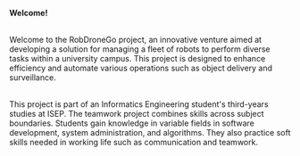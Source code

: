**Welcome!**<br><br>

Welcome to the RobDroneGo project, an innovative venture aimed at developing a solution for managing a fleet of robots to perform diverse tasks within a university campus. This project is designed to enhance efficiency and automate various operations such as object delivery and surveillance. <br><br>

This project is part of an Informatics Engineering student's third-years studies at ISEP. The teamwork project combines skills across subject boundaries. Students gain knowledge in variable fields in software development, system administration, and algorithms. They also practice soft skills needed in working life such as communication and teamwork.
